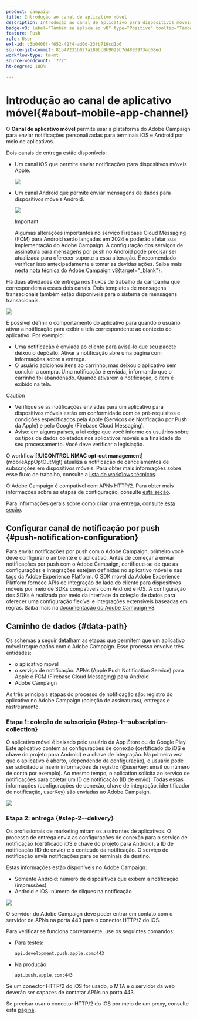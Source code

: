 ```yaml
---
product: campaign
title: Introdução ao canal de aplicativo móvel
description: Introdução ao canal de aplicativo para dispositivos móveis no Adobe Campaign
badge-v8: label="Também se aplica ao v8" type="Positive" tooltip="Também se aplica ao Campaign v8"
feature: Push
role: User
exl-id: c3b0406f-f652-42f4-ad0d-23fb719cd1b6
source-git-commit: 81b47231b027a189bc8b9029b7d48939734d08ed
workflow-type: tm+mt
source-wordcount: '772'
ht-degree: 100%

---
```


# Introdução ao canal de aplicativo móvel{#about-mobile-app-channel}

O **Canal de aplicativo móvel** permite usar a plataforma do Adobe Campaign para enviar notificações personalizadas para terminais iOS e Android por meio de aplicativos.

Dois canais de entrega estão disponíveis:

* Um canal iOS que permite enviar notificações para dispositivos móveis Apple.

  ![](assets/nmac_intro_2.png)

* Um canal Android que permite enviar mensagens de dados para dispositivos móveis Android.

  ![](assets/nmac_intro_1.png)

  >[!IMPORTANT]
  >
  >Algumas alterações importantes no serviço Firebase Cloud Messaging (FCM) para Android serão lançadas em 2024 e poderão afetar sua implementação do Adobe Campaign. A configuração dos serviços de assinatura para mensagens por push no Android pode precisar ser atualizada para oferecer suporte a essa alteração. É recomendado verificar isso antecipadamente e tomar as devidas ações. Saiba mais nesta [nota técnica do Adobe Campaign v8](https://experienceleague.adobe.com/docs/campaign/technotes-ac/tn-new/push-technote.html?lang=pt-BR){target="_blank"}.

Há duas atividades de entrega nos fluxos de trabalho da campanha que correspondem a esses dois canais. Dois templates de mensagens transacionais também estão disponíveis para o sistema de mensagens transacionais.

![](assets/nmac_intro_3.png)


É possível definir o comportamento do aplicativo para quando o usuário ativar a notificação para exibir a tela correspondente ao contexto do aplicativo. Por exemplo:

* Uma notificação é enviada ao cliente para avisá-lo que seu pacote deixou o depósito. Ativar a notificação abre uma página com informações sobre a entrega.
* O usuário adicionou itens ao carrinho, mas deixou o aplicativo sem concluir a compra. Uma notificação é enviada, informando que o carrinho foi abandonado. Quando ativarem a notificação, o item é exibido na tela.

>[!CAUTION]
>
>* Verifique se as notificações enviadas para um aplicativo para dispositivos móveis estão em conformidade com os pré-requisitos e condições especificados pela Apple (Serviços de Notificação por Push da Apple) e pelo Google (Firebase Cloud Messaging).
>* Aviso: em alguns países, a lei exige que você informe os usuários sobre os tipos de dados coletados nos aplicativos móveis e a finalidade do seu processamento. Você deve verificar a legislação.

O workflow **[!UICONTROL NMAC opt-out management]** (mobileAppOptOutMgt) atualiza a notificação de cancelamentos de subscrições em dispositivos móveis. Para obter mais informações sobre esse fluxo de trabalho, consulte a [lista de workflows técnicos](../../workflow/using/about-technical-workflows.md).

O Adobe Campaign é compatível com APNs HTTP/2. Para obter mais informações sobre as etapas de configuração, consulte [esta seção](configuring-the-mobile-application.md).

Para informações gerais sobre como criar uma entrega, consulte [esta seção](steps-about-delivery-creation-steps.md).


## Configurar canal de notificação por push {#push-notification-configuration}

Para enviar notificações por push com o Adobe Campaign, primeiro você deve configurar o ambiente e o aplicativo. Antes de começar a enviar notificações por push com o Adobe Campaign, certifique-se de que as configurações e integrações estejam definidas no aplicativo móvel e nas tags da Adobe Experience Platform. O SDK móvel da Adobe Experience Platform fornece APIs de integração do lado do cliente para dispositivos móveis por meio de SDKs compatíveis com Android e iOS. A configuração dos SDKs é realizada por meio da interface da coleção de dados para oferecer uma configuração flexível e integrações extensíveis baseadas em regras. Saiba mais na [documentação do Adobe Campaign v8](https://experienceleague.adobe.com/pt-br/docs/campaign/campaign-v8/send/push/push-settings).


## Caminho de dados {#data-path}

Os schemas a seguir detalham as etapas que permitem que um aplicativo móvel troque dados com o Adobe Campaign. Esse processo envolve três entidades:

* o aplicativo móvel
* o serviço de notificação: APNs (Apple Push Notification Service) para Apple e FCM (Firebase Cloud Messaging) para Android
* Adobe Campaign

As três principais etapas do processo de notificação são: registro do aplicativo no Adobe Campaign (coleção de assinaturas), entregas e rastreamento.

### Etapa 1: coleção de subscrição {#step-1--subscription-collection}

O aplicativo móvel é baixado pelo usuário da App Store ou do Google Play. Este aplicativo contém as configurações de conexão (certificado do iOS e chave do projeto para Android) e a chave de integração. Na primeira vez que o aplicativo é aberto, (dependendo da configuração), o usuário pode ser solicitado a inserir informações de registro (@userKey: email ou número de conta por exemplo). Ao mesmo tempo, o aplication solicita ao serviço de notificações para coletar um ID de notificação (ID de envio). Todas essas informações (configurações de conexão, chave de integração, identificador de notificação, userKey) são enviadas ao Adobe Campaign.

![](assets/nmac_register_view.png)

### Etapa 2: entrega {#step-2--delivery}

Os profissionais de marketing miram os assinantes de aplicativos. O processo de entrega envia as configurações de conexão para o serviço de notificação (certificado iOS e chave do projeto para Android), a ID de notificação (ID de envio) e o conteúdo da notificação. O serviço de notificação envia notificações para os terminais de destino.

Estas informações estão disponíveis no Adobe Campaign:

* Somente Android: número de dispositivos que exibem a notificação (impressões)
* Android e iOS: número de cliques na notificação

![](assets/nmac_delivery_view.png)

O servidor do Adobe Campaign deve poder entrar em contato com o servidor de APNs na porta 443 para o conector HTTP/2 do iOS.

Para verificar se funciona corretamente, use os seguintes comandos:

* Para testes:

  ```
  api.development.push.apple.com:443
  ```

* Na produção:

  ```
  api.push.apple.com:443
  ```

Se um conector HTTP/2 do iOS for usado, o MTA e o servidor da web deverão ser capazes de contatar APNs na porta 443.

Se precisar usar o conector HTTP/2 do iOS por meio de um proxy, consulte esta [página](../../installation/using/file-res-management.md#proxy-connection-configuration).
